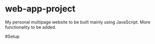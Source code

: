 # web-app-project
My personal multipage website to be built mainly using JavaScript. More functionality to be added.

#Setup
